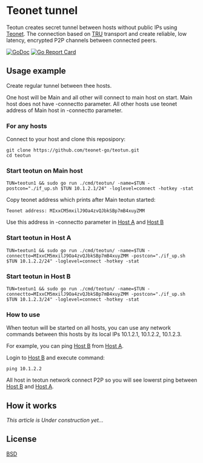 # Teonet tunnel

Teotun creates secret tunnel between hosts without public IPs using [Teonet](https://github.com/teonet-go/teonet). The connection based on [TRU](https://github.com/teonet-go/tru) transport and create reliable, low latency, encrypted P2P channels between connected peers.

[![GoDoc](https://godoc.org/github.com/teonet-go/teotun?status.svg)](https://godoc.org/github.com/teonet-go/teotun/)
[![Go Report Card](https://goreportcard.com/badge/github.com/teonet-go/teotun)](https://goreportcard.com/report/github.com/teonet-go/teotun)

## Usage example

Create regular tunnel between thee hosts.

One host will be Main and all other will connect to main host on start. Main host does not have -connectto parameter. All other hosts use teonet address of Main host in -connectto parameter.

### For any hosts

Connect to your host and clone this reposipory:

```shell
git clone https://github.com/teonet-go/teotun.git
cd teotun
```

### Start teotun on Main host

```shell
TUN=teotun1 && sudo go run ./cmd/teotun/ -name=$TUN -postcon="./if_up.sh $TUN 10.1.2.1/24" -loglevel=connect -hotkey -stat
```

Copy teonet address which prints after Main teotun started:

```
Teonet address: MIxxCM5mxilJ9Oa4zvQJbkSBp7mB4xuyZMM
```

Use this address in -connectto parameter in [Host A](start-teotun-in-host-a) and [Host B](start-teotun-in-host-b)

### Start teotun in Host A

```shell
TUN=teotun1 && sudo go run ./cmd/teotun/ -name=$TUN -connectto=MIxxCM5mxilJ9Oa4zvQJbkSBp7mB4xuyZMM -postcon="./if_up.sh $TUN 10.1.2.2/24" -loglevel=connect -hotkey -stat
```

### Start teotun in Host B

```shell
TUN=teotun1 && sudo go run ./cmd/teotun/ -name=$TUN -connectto=MIxxCM5mxilJ9Oa4zvQJbkSBp7mB4xuyZMM -postcon="./if_up.sh $TUN 10.1.2.3/24" -loglevel=connect -hotkey -stat
```

### How to use

When teotun will be started on all hosts, you can use any network commands between this hosts by its local IPs 10.1.2.1, 10.1.2.2, 10.1.2.3.

For example, you can ping [Host B](start-teotun-in-host-b) from [Host A](start-teotun-in-host-a).

Login to [Host B](start-teotun-in-host-b) and execute command:

```shell
ping 10.1.2.2
```

All host in teotun network connect P2P so you will see lowerst ping between [Host B](start-teotun-in-host-b) and [Host A](start-teotun-in-host-a).

## How it works

_This article is Under construction yet..._

## License

[BSD](LICENSE)
